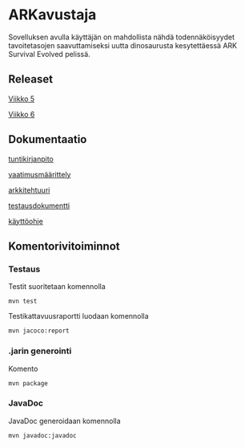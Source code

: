 # ARKavustaja
Sovelluksen avulla käyttäjän on mahdollista nähdä todennäköisyydet tavoitetasojen saavuttamiseksi uutta dinosaurusta kesytettäessä ARK Survival Evolved pelissä.

## Releaset

[Viikko 5](https://github.com/Fimen/ot-harjoitustyo/releases/tag/viikko5)

[Viikko 6](https://github.com/Fimen/ot-harjoitustyo/releases/tag/viikko6)

## Dokumentaatio

[tuntikirjanpito](https://github.com/Fimen/ot-harjoitustyo/blob/master/dokumentaatio/tuntikirjanpito.md)

[vaatimusmäärittely](https://github.com/Fimen/ot-harjoitustyo/blob/master/dokumentaatio/vaatimusmaarittely.md)

[arkkitehtuuri](https://github.com/Fimen/ot-harjoitustyo/blob/master/dokumentaatio/arkkitehtuuri.md)

[testausdokumentti](https://github.com/Fimen/ot-harjoitustyo/blob/master/dokumentaatio/testaus.md)

[käyttöohje](https://github.com/Fimen/ot-harjoitustyo/blob/master/dokumentaatio/käyttöohje.md)

## Komentorivitoiminnot

### Testaus

Testit suoritetaan komennolla

```
mvn test
```

Testikattavuusraportti luodaan komennolla

```
mvn jacoco:report
```

### .jarin generointi

Komento

```
mvn package
```

### JavaDoc

JavaDoc generoidaan komennolla

```
mvn javadoc:javadoc
```
